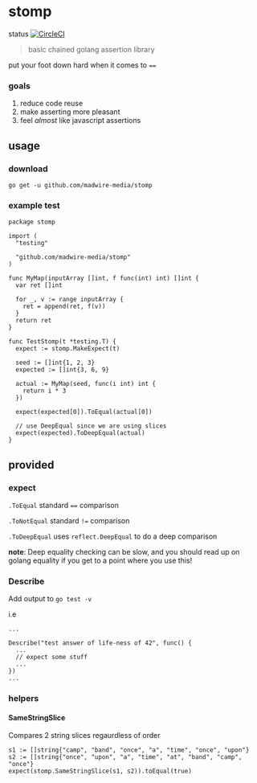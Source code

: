 # stomp
status [![CircleCI](https://circleci.com/gh/madwire-media/stomp.svg?style=svg&circle-token=9ec978c27ff93132c7003c9235121f02d7839999)](https://circleci.com/gh/madwire-media/stomp)
> basic chained golang assertion library

put your foot down hard when it comes to `==`



### goals
 1. reduce code reuse
 2. make asserting more pleasant
 3. feel _almost_ like javascript assertions

## usage
### download
`go get -u github.com/madwire-media/stomp`

### example test
```
package stomp

import (
  "testing"

  "github.com/madwire-media/stomp"
)

func MyMap(inputArray []int, f func(int) int) []int {
  var ret []int

  for _, v := range inputArray {
    ret = append(ret, f(v))
  }
  return ret
}

func TestStomp(t *testing.T) {
  expect := stomp.MakeExpect(t)

  seed := []int{1, 2, 3}
  expected := []int{3, 6, 9}

  actual := MyMap(seed, func(i int) int {
    return i * 3
  })

  expect(expected[0]).ToEqual(actual[0])

  // use DeepEqual since we are using slices
  expect(expected).ToDeepEqual(actual)
}
```

## provided
### expect
`.ToEqual` standard `==` comparison

`.ToNotEqual` standard `!=` comparison

`.ToDeepEqual` uses `reflect.DeepEqual` to do a deep comparison 

**note**: Deep equality checking can be slow, and you should 
read up on golang equality if you get to a point where you use this!

### Describe
Add output to `go test -v`

i.e
```
...

Describe("test answer of life-ness of 42", func() {
  ...
  // expect some stuff
  ...
})
...
```

### helpers
#### SameStringSlice
Compares 2 string slices regaurdless of order

```
s1 := []string{"camp", "band", "once", "a", "time", "once", "upon"}
s2 := []string{"once", "upon", "a", "time", "at", "band", "camp", "once"}
expect(stomp.SameStringSlice(s1, s2)).toEqual(true)
```
